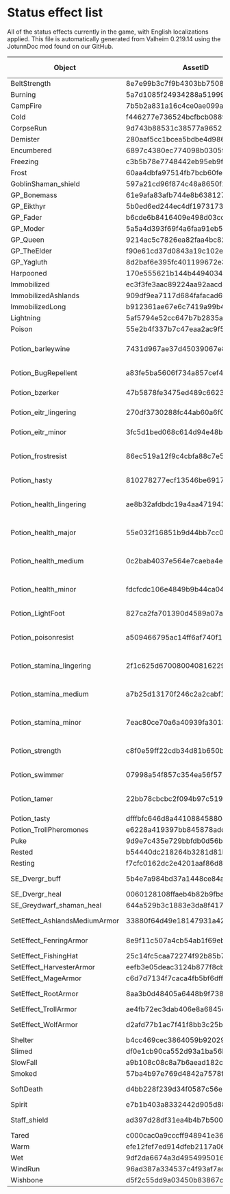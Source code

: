 # Status effect list
All of the status effects currently in the game, with English localizations applied.
This file is automatically generated from Valheim 0.219.14 using the JotunnDoc mod found on our GitHub.

|Object |AssetID |English Name |Category |
|---|---|---|---|
|BeltStrength|8e7e99b3c7f9b4303bb750818cce5f68|Megingjord|NULL|
|Burning|5a7d1085f24934288a51999ed071d950|Burning|NULL|
|CampFire|7b5b2a831a16c4ce0ae099aa138595f7|Fire|NULL|
|Cold|f446277e736524bcfbcb088975259d7d|Cold|NULL|
|CorpseRun|9d743b88531c38577a96521e16ca0628|Corpse run|NULL|
|Demister|280aaf5cc1bcea5bdbe4d986709bcb20|Wisplight|NULL|
|Encumbered|6897c4380ec774098b0305f579989b09|Encumbered|NULL|
|Freezing|c3b5b78e7748442eb95eb9ff4f86ce98|Freezing|NULL|
|Frost|60aa4dbfa97514fb7bcb60fe9e28630d|Frost|NULL|
|GoblinShaman_shield|597a21cd96f874c48a8650f1c6c64db4|GD Heal|NULL|
|GP_Bonemass|61e9afa83afb744e8b638127029e43be|Bonemass|NULL|
|GP_Eikthyr|5b0ed6ed244ec4df1973173387fde921|Eikthyr|NULL|
|GP_Fader|b6cde6b8416409e498d03cc7d64d0fb7|Fader|NULL|
|GP_Moder|5a5a4d393f69f4a6faa91eb58f6a9aad|Moder|NULL|
|GP_Queen|9214ac5c7826ea82faa4bc823a7ceb05|The Queen|NULL|
|GP_TheElder|f90e61cd37d0843a19c102e793534ad4|The Elder|NULL|
|GP_Yagluth|8d2baf6e395fc401199672e32dda744c|Yagluth|NULL|
|Harpooned|170e555621b144b4494034350f229594|Harpooned|NULL|
|Immobilized|ec3f3fe3aac89224aa92aacd8ec670bb|Immobilized|NULL|
|ImmobilizedAshlands|909df9ea7117d684fafacad6fcb5ca55|Immobilized|NULL|
|ImmobilizedLong|b912361ae67e6c7419a99b4e34c63605|Immobilized|NULL|
|Lightning|5af5794e52cc647b7b2835aa6630b723|Lightning|NULL|
|Poison|55e2b4f337b7c47eaa2ac9f57c706f3a|Poison|NULL|
|Potion_barleywine|7431d967ae37d45039067e8df69e5e50|Fire Resistance Barley Wine|NULL|
|Potion_BugRepellent|a83fe5ba5606f734a857cef418b83c36|Anti-Sting Concoction|NULL|
|Potion_bzerker|47b5878fe3475ed489c662396e31b2f8|Berserkir Mead|NULL|
|Potion_eitr_lingering|270df3730288fc44ab60a6f061b33a08|Lingering Eitr Mead|eitrpotion|
|Potion_eitr_minor|3fc5d1bed068c614d94e48b66e49fb57|Minor Eitr Mead|eitrpotion|
|Potion_frostresist|86ec519a12f9c4cbfa88c7e53b1e2f32|Frost Resistance Mead|NULL|
|Potion_hasty|810278277ecf13546be6917571c85f5d|Tonic of Ratatosk|NULL|
|Potion_health_lingering|ae8b32afdbdc19a4aa4719437b1712bf|Lingering Healing Mead|healthpotion|
|Potion_health_major|55e032f16851b9d44bb7cc046d6aea8d|Major Healing Mead|healthpotion|
|Potion_health_medium|0c2bab4037e564e7caeba4e2745801c7|Medium Healing Mead|healthpotion|
|Potion_health_minor|fdcfcdc106e4849b9b44ca04a206806e|Minor Healing Mead|healthpotion|
|Potion_LightFoot|827ca2fa701390d4589a07a48c40fad0|Lightfoot Mead|NULL|
|Potion_poisonresist|a509466795ac14ff6af740f15f79ea76|Poison Resistance Mead|NULL|
|Potion_stamina_lingering|2f1c625d670080040816229c5bba277e|Lingering Stamina Mead|staminapotion|
|Potion_stamina_medium|a7b25d13170f246c2a2cabf1abb443ce|Medium Stamina Mead|staminapotion|
|Potion_stamina_minor|7eac80ce70a6a40939fa301390c822e1|Minor Stamina Mead|staminapotion|
|Potion_strength|c8f0e59ff22cdb34d81b650bc898a7a3|Mead of Troll Endurance|NULL|
|Potion_swimmer|07998a54f857c354ea56f57226a790aa|Draught of Vananidir|NULL|
|Potion_tamer|22bb78cbcbc2f094b97c5191a2b2ac7a|Brew of Animal Whispers|NULL|
|Potion_tasty|dfffbfc646d8a44108845880dcc3ff6c|Tasty Mead|NULL|
|Potion_TrollPheromones|e6228a419397bb845878addb17f95ea2|Love Potion|NULL|
|Puke|9d9e7c435e729bbfdb0d56b0807ace06|Feeling sick|NULL|
|Rested|b54440dc218264b3281d81bf555a102d|Rested|NULL|
|Resting|f7cfc0162dc2e4201aaf86d8064d1d1f|Resting|NULL|
|SE_Dvergr_buff|5b4e7a984bd37a1448ce84a424dec978|Dvergr power|NULL|
|SE_Dvergr_heal|0060128108ffaeb4b82b9fba90c12929|Dvergr Heal|NULL|
|SE_Greydwarf_shaman_heal|644a529b3c1883e3da8f417e361967db|GD Heal|NULL|
|SetEffect_AshlandsMediumArmor|33880f64d49e18147931a4283a56b567|Ask's Endurance|NULL|
|SetEffect_FenringArmor|8e9f11c507a4cb54ab1f69eb4ced1d70|Fenris blessing|NULL|
|SetEffect_FishingHat|25c14fc5caa72274f92b85b7a6bfef01|Fishing Hat|NULL|
|SetEffect_HarvesterArmor|eefb3e05deac3124b877f8cbd63eecc8|Harvester|NULL|
|SetEffect_MageArmor|c6d7d7134f7caca4fb5bf6dff5421c9b|Eitr-infused|NULL|
|SetEffect_RootArmor|8aa3b0d48405a6448b9f73884627022e|Improved archery|NULL|
|SetEffect_TrollArmor|ae4fb72ec3dab406e8a6845cad62bfc1|Sneaky|NULL|
|SetEffect_WolfArmor|d2afd77b1ac7f41f8bb3c25bbac695ce|Frost resistance|NULL|
|Shelter|b4cc469cec3864059b920291079771dc|Shelter|NULL|
|Slimed|df0e1cb90ca552d93a1ba56b8ee74813|Slimed|NULL|
|SlowFall|a9b108c08c8a7b6aead182cb49105bd1|Feather fall|NULL|
|Smoked|57ba4b97e769d4842a7578fafdc7bc7b|Smoked|NULL|
|SoftDeath|d4bb228f239d34f0587c56ebfb509bec|No skill drain|NULL|
|Spirit|e7b1b403a8332442d905d88d3585b395|Spirit|NULL|
|Staff_shield|ad397d28df31ea4b4b7b50052f63bdec|Magic barrier|NULL|
|Tared|c000cac0a9cccff948941e36f6e4926b|Tarred|NULL|
|Warm|efe12fef7ed914dfeb2117a061ef6d0d|Warm|NULL|
|Wet|9df2da6674a3d495499501681d5d0efc|Wet|NULL|
|WindRun|96ad387a334537c4f93af7ad26eaeb20|Wind Run|NULL|
|Wishbone|d5f2c55dd9a03450b83867c864af7e65|Wishbone|NULL|

